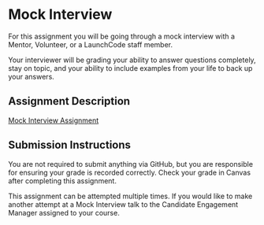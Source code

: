 # Mock Interview
For this assignment you will be going through a mock interview with a Mentor, Volunteer, or a LaunchCode staff member.

Your interviewer will be grading your ability to answer questions completely, stay on topic, and your ability to include examples from your life to back up your answers.

## Assignment Description
[Mock Interview Assignment](https://education.launchcode.org/liftoff/assignments/mock-interview/)

## Submission Instructions
You are not required to submit anything via GitHub, but you are responsible for ensuring your grade is recorded correctly. Check your grade in Canvas after completing this assignment.

This assignment can be attempted multiple times. If you would like to make another attempt at a Mock Interview talk to the Candidate Engagement Manager assigned to your course.